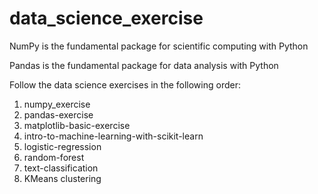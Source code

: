# data_science_exercise

NumPy is the fundamental package for scientific computing with Python

Pandas is the fundamental package for data analysis with Python

Follow the data science exercises in the following order:
1. numpy_exercise
2. pandas-exercise
3. matplotlib-basic-exercise
4. intro-to-machine-learning-with-scikit-learn
5. logistic-regression
6. random-forest
7. text-classification
8. KMeans clustering
